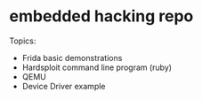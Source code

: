 # embedded hacking repo

Topics:
- Frida basic demonstrations
- Hardsploit command line program (ruby)
- QEMU 
- Device Driver example
